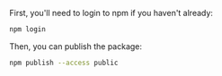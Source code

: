 First, you'll need to login to npm if you haven't already:

```bash
npm login
```

Then, you can publish the package:

```bash
npm publish --access public
```
